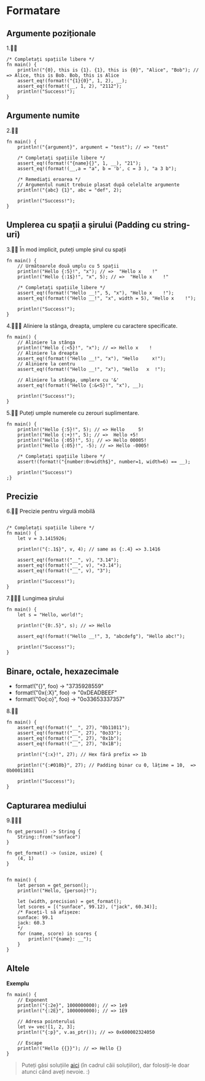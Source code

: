 # Formatare

## Argumente poziționale

1.🌟🌟
```rust,editable
/* Completați spațiile libere */
fn main() {
    println!("{0}, this is {1}. {1}, this is {0}", "Alice", "Bob"); // => Alice, this is Bob. Bob, this is Alice
    assert_eq!(format!("{1}{0}", 1, 2), __);
    assert_eq!(format!(__, 1, 2), "2112");
    println!("Success!");
}
```

## Argumente numite

2.🌟🌟
```rust,editable
fn main() {
    println!("{argument}", argument = "test"); // => "test"

    /* Completați spațiile libere */
    assert_eq!(format!("{name}{}", 1, __), "21");
    assert_eq!(format!(__,a = "a", b = 'b', c = 3 ), "a 3 b");
    
    /* Remediați eroarea */
    // Argumentul numit trebuie plasat după celelalte argumente
    println!("{abc} {1}", abc = "def", 2);

    println!("Success!");
}
```

## Umplerea cu spații a șirului (Padding cu string-uri)

3.🌟🌟 În mod implicit, puteți umple șirul cu spații
```rust,editable
fn main() {
    // Următoarele două umplu cu 5 spații
    println!("Hello {:5}!", "x"); // =>  "Hello x    !"  
    println!("Hello {:1$}!", "x", 5); // =>  "Hello x    !"

    /* Completați spațiile libere */
    assert_eq!(format!("Hello __!", 5, "x"), "Hello x    !");
    assert_eq!(format!("Hello __!", "x", width = 5), "Hello x    !");

    println!("Success!");
}
```

4.🌟🌟🌟  Aliniere la stânga, dreapta, umplere cu caractere specificate.
```rust,editable
fn main() {
    // Aliniere la stânga
    println!("Hello {:<5}!", "x"); // => Hello x    !
    // Aliniere la dreapta
    assert_eq!(format!("Hello __!", "x"), "Hello     x!");
    // Aliniere la centru
    assert_eq!(format!("Hello __!", "x"), "Hello   x  !");

    // Aliniere la stânga, umplere cu '&'
    assert_eq!(format!("Hello {:&<5}!", "x"), __);

    println!("Success!");
}
```

5.🌟🌟 Puteți umple numerele cu zerouri suplimentare.
```rust,editable
fn main() {
    println!("Hello {:5}!", 5); // => Hello     5!
    println!("Hello {:+}!", 5); // =>  Hello +5!
    println!("Hello {:05}!", 5); // => Hello 00005!
    println!("Hello {:05}!", -5); // => Hello -0005!

    /* Completați spațiile libere */
    assert!(format!("{number:0>width$}", number=1, width=6) == __);
    
    println!("Success!")
;}
```

## Precizie
6.🌟🌟 Precizie pentru virgulă mobilă
```rust,editable

/* Completați spațiile libere */
fn main() {
    let v = 3.1415926;

    println!("{:.1$}", v, 4); // same as {:.4} => 3.1416 

    assert_eq!(format!("__", v), "3.14");
    assert_eq!(format!("__", v), "+3.14");
    assert_eq!(format!("__", v), "3");

    println!("Success!");
}
```

7.🌟🌟🌟 Lungimea șirului
```rust,editable
fn main() {
    let s = "Hello, world!";

    println!("{0:.5}", s); // => Hello

    assert_eq!(format!("Hello __!", 3, "abcdefg"), "Hello abc!");

    println!("Success!");
}
```   

## Binare, octale, hexazecimale

- format!("{}", foo) -> "3735928559"
- format!("0x{:X}", foo) -> "0xDEADBEEF"
- format!("0o{:o}", foo) -> "0o33653337357"
  
8.🌟🌟
```rust,editable
fn main() {
    assert_eq!(format!("__", 27), "0b11011");
    assert_eq!(format!("__", 27), "0o33");
    assert_eq!(format!("__", 27), "0x1b");
    assert_eq!(format!("__", 27), "0x1B");

    println!("{:x}!", 27); // Hex fără prefix => 1b

    println!("{:#010b}", 27); // Padding binar cu 0, lățime = 10,  => 0b00011011

    println!("Success!");
}
```

## Capturarea mediului
9.🌟🌟🌟
```rust,editable
fn get_person() -> String {
    String::from("sunface")
}

fn get_format() -> (usize, usize) {
    (4, 1)
}


fn main() {
    let person = get_person();
    println!("Hello, {person}!");

    let (width, precision) = get_format();
    let scores = [("sunface", 99.12), ("jack", 60.34)];
    /* Faceți-l să afișeze:
    sunface: 99.1
    jack: 60.3
    */
    for (name, score) in scores {
        println!("{name}: __");
    }
}
```


## Altele

**Exemplu**
```rust,editable
fn main() {
    // Exponent
    println!("{:2e}", 1000000000); // => 1e9
    println!("{:2E}", 1000000000); // => 1E9

    // Adresa pointerului
    let v= vec![1, 2, 3];
    println!("{:p}", v.as_ptr()); // => 0x600002324050

    // Escape
    println!("Hello {{}}"); // => Hello {}
}
```

> Puteți găsi soluțiile [aici](https://github.com/sunface/rust-by-practice) (în cadrul căii soluțiilor), dar folosiți-le doar atunci când aveți nevoie. :)
